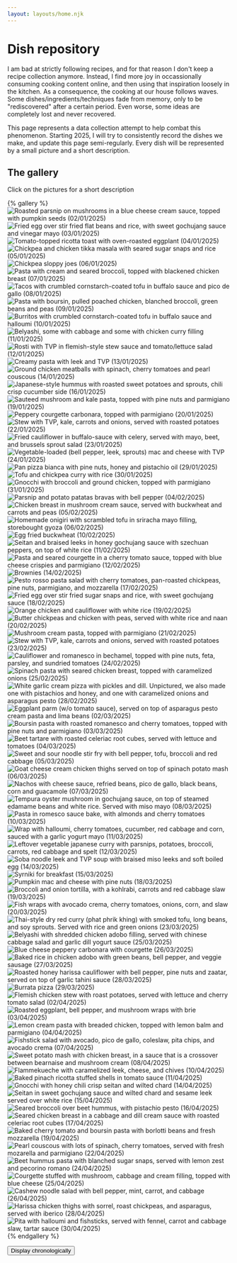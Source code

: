 ```yaml
---
layout: layouts/home.njk
---
```


# Dish repository

I am bad at strictly following recipes, and for that reason I don't keep a recipe collection anymore.
Instead, I find more joy in occassionally consuming cooking content online, and then using that inspiration loosely in the kitchen.
As a consequence, the cooking at our house follows waves.
Some dishes/ingredients/techniques fade from memory, only to be "rediscovered" after a certain period.
Even worse, some ideas are completely lost and never recovered.

This page represents a data collection attempt to help combat this phenomenon.
Starting 2025, I will try to consistently record the dishes we make, and update this page semi-regularly.
Every dish will be represented by a small picture and a short description.

## The gallery

Click on the pictures for a short description

{% gallery %}
![Roasted parsnip on mushrooms in a blue cheese cream sauce, topped with pumpkin seeds (02/01/2025)](./1.webp)
![Fried egg over stir fried flat beans and rice, with sweet gochujang sauce and vinegar mayo (03/01/2025)](./2.webp)
![Tomato-topped ricotta toast with oven-roasted eggplant (04/01/2025)](./3.webp)
![Chickpea and chicken tikka masala with seared sugar snaps and rice (05/01/2025)](./4.webp)
![Chickpea sloppy joes (06/01/2025)](./5.webp)
![Pasta with cream and seared broccoli, topped with blackened chicken breast (07/01/2025)](./6.webp)
![Tacos with crumbled cornstarch-coated tofu in buffalo sauce and pico de gallo (08/01/2025)](./7.webp)
![Pasta with boursin, pulled poached chicken, blanched broccoli, green beans and peas (09/01/2025)](./8.webp)
![Burritos with crumbled cornstarch-coated tofu in buffalo sauce and halloumi (10/01/2025)](./9.webp)
![Belyashi, some with cabbage and some with chicken curry filling (11/01/2025)](./10.webp)
![Rosti with TVP in flemish-style stew sauce and tomato/lettuce salad (12/01/2025)](./11.webp)
![Creamy pasta with leek and TVP (13/01/2025)](./12.webp)
![Ground chicken meatballs with spinach, cherry tomatoes and pearl couscous (14/01/2025)](./13.webp)
![Japanese-style hummus with roasted sweet potatoes and sprouts, chili crisp cucumber side (16/01/2025)](./14.webp)
![Sauteed mushroom and kale pasta, topped with pine nuts and parmigiano (19/01/2025)](./15.webp)
![Peppery courgette carbonara, topped with parmigiano (20/01/2025)](./16.webp)
![Stew with TVP, kale, carrots and onions, served with roasted potatoes (22/01/2025)](./17.webp)
![Fried cauliflower in buffalo-sauce with celery, served with mayo, beet, and brussels sprout salad (23/01/2025)](./18.webp)
![Vegetable-loaded (bell pepper, leek, sprouts) mac and cheese with TVP (24/01/2025)](./19.webp)
![Pan pizza bianca with pine nuts, honey and pistachio oil (29/01/2025)](./20.webp)
![Tofu and chickpea curry with rice (30/01/2025)](./21.webp)
![Gnocchi with broccoli and ground chicken, topped with parmigiano (31/01/2025)](./22.webp)
![Parsnip and potato patatas bravas with bell pepper (04/02/2025)](./23.webp)
![Chicken breast in mushroom cream sauce, served with buckwheat and carrots and peas (05/02/2025)](./24.webp)
![Homemade onigiri with scrambled tofu in sriracha mayo filling, storebought gyoza (06/02/2025)](./25.webp)
![Egg fried buckwheat (10/02/2025)](./26.webp)
![Seitan and braised leeks in honey gochujang sauce with szechuan peppers, on top of white rice (11/02/2025)](./27.webp)
![Pasta and seared courgette in a cherry tomato sauce, topped with blue cheese crispies and parmigiano (12/02/2025)](./28.webp)
![Brownies (14/02/2025)](./29.webp)
![Pesto rosso pasta salad with cherry tomatoes, pan-roasted chickpeas, pine nuts, parmigiano, and mozzarella (17/02/2025)](./30.webp)
![Fried egg over stir fried sugar snaps and rice, with sweet gochujang sauce (18/02/2025)](./31.webp)
![Orange chicken and cauliflower with white rice (19/02/2025)](./32.webp)
![Butter chickpeas and chicken with peas, served with white rice and naan (20/02/2025)](./33.webp)
![Mushroom cream pasta, topped with parmigiano (21/02/2025)](./34.webp)
![Stew with TVP, kale, carrots and onions, served with roasted potatoes (23/02/2025)](./35.webp)
![Cauliflower and romanesco in bechamel, topped with pine nuts, feta, parsley, and sundried tomatoes (24/02/2025)](./36.webp)
![Spinach pasta with seared chicken breast, topped with caramelized onions (25/02/2025)](./37.webp)
![White garlic cream pizza with pickles and dill. Unpictured, we also made one with pistachios and honey, and one with caramelized onions and asparagus pesto (28/02/2025)](./38.webp)
![Eggplant parm (w/o tomato sauce), served on top of asparagus pesto cream pasta and lima beans (02/03/2025)](./39.webp)
![Boursin pasta with roasted romanesco and cherry tomatoes, topped with pine nuts and parmigiano (03/03/2025)](./40.webp)
![Beet tartare with roasted celeriac root cubes, served with lettuce and tomatoes (04/03/2025)](./41.webp)
![Sweet and sour noodle stir fry with bell pepper, tofu, broccoli and red cabbage (05/03/2025)](./42.webp)
![Goat cheese cream chicken thighs served on top of spinach potato mash (06/03/2025)](./43.webp)
![Nachos with cheese sauce, refried beans, pico de gallo, black beans, corn and guacamole (07/03/2025)](./44.webp)
![Tempura oyster mushroom in gochujang sauce, on top of steamed edamame beans and white rice. Served with miso mayo (08/03/2025)](./45.webp)
![Pasta in romesco sauce bake, with almonds and cherry tomatoes (10/03/2025)](./46.webp)
![Wrap with halloumi, cherry tomatoes, cucumber, red cabbage and corn, sauced with a garlic yogurt mayo (11/03/2025)](./47.webp)
![Leftover vegetable japanese curry with parsnips, potatoes, broccoli, carrots, red cabbage and spelt (12/03/2025)](./48.webp)
![Soba noodle leek and TVP soup with braised miso leeks and soft boiled egg (14/03/2025)](./49.webp)
![Syrniki for breakfast (15/03/2025)](./50.webp)
![Pumpkin mac and cheese with pine nuts (18/03/2025)](./51.webp)
![Broccoli and onion tortilla, with a kohlrabi, carrots and red cabbage slaw (19/03/2025)](./52.webp)
![Fish wraps with avocado crema, cherry tomatoes, onions, corn, and slaw (20/03/2025)](./53.webp)
![Thai-style dry red curry (phat phrik khing) with smoked tofu, long beans, and soy sprouts. Served with rice and green onions (23/03/2025)](./54.webp)
![Belyashi with shredded chicken adobo filling, served with chinese cabbage salad and garlic dill yogurt sauce (25/03/2025)](./55.webp)
![Blue cheese peppery carbonara with courgette (26/03/2025)](./56.webp)
![Baked rice in chicken adobo with green beans, bell pepper, and veggie sausage (27/03/2025)](./57.webp)
![Roasted honey harissa cauliflower with bell pepper, pine nuts and zaatar, served on top of garlic tahini sauce (28/03/2025)](./58.webp)
![Burrata pizza (29/03/2025)](./59.webp)
![Flemish chicken stew with roast potatoes, served with lettuce and cherry tomato salad (02/04/2025)](./60.webp)
![Roasted eggplant, bell pepper, and mushroom wraps with brie (03/04/2025)](./61.webp)
![Lemon cream pasta with breaded chicken, topped with lemon balm and parmigiano (04/04/2025)](./62.webp)
![Fishstick salad with avocado, pico de gallo, coleslaw, pita chips, and avocado crema (07/04/2025)](./63.webp)
![Sweet potato mash with chicken breast, in a sauce that is a crossover between bearnaise and mushroom cream (08/04/2025)](./64.webp)
![Flammekueche with caramelized leek, cheese, and chives (10/04/2025)](./65.webp)
![Baked pinach ricotta stuffed shells in tomato sauce (11/04/2025)](./66.webp)
![Gnocchi with honey chili crisp seitan and wilted chard (14/04/2025)](./67.webp)
![Seitan in sweet gochujang sauce and wilted chard and sesame leek served over white rice (15/04/2025)](./68.webp)
![Seared broccoli over beet hummus, with pistachio pesto (16/04/2025)](./69.webp)
![Seared chicken breast in a cabbage and dill cream sauce with roasted celeriac root cubes (17/04/2025)](./70.webp)
![Baked cherry tomato and boursin pasta with borlotti beans and fresh mozzarella (19/04/2025)](./71.webp)
![Pearl couscous with lots of spinach, cherry tomatoes, served with fresh mozarella and parmigiano (22/04/2025)](./72.webp)
![Beet hummus pasta with blanched sugar snaps, served with lemon zest and pecorino romano (24/04/2025)](./73.webp)
![Courgette stuffed with mushroom, cabbage and cream filling, topped with blue cheese (25/04/2025)](./74.webp)
![Cashew noodle salad with bell pepper, mint, carrot, and cabbage (26/04/2025)](./75.webp)
![Harissa chicken thighs with sorrel, roast chickpeas, and asparagus, served with iberico (28/04/2025)](./76.webp)
![Pita with halloumi and fishsticks, served with fennel, carrot and cabbage slaw, tartar sauce (30/04/2025)](./77.webp)
{% endgallery %}

<button id="revertButton">Display chronologically</button>

<script>
    document.addEventListener("DOMContentLoaded", () => {
        const figureElement = document.querySelector("figure");
        const revertButton = document.getElementById("revertButton");
        const links = Array.from(figureElement.querySelectorAll("a"));
        const figcaption = figureElement.querySelector("figcaption");
        
        let originalOrder = [...links]; // Keep a reference to the original order

        // Shuffle function using Fisher-Yates algorithm
        function shuffleArray(array) {
            for (let i = array.length - 1; i > 0; i--) {
                const j = Math.floor(Math.random() * (i + 1));
                [array[i], array[j]] = [array[j], array[i]]; // Swap
            }
        }

        // Function to clear and append links while preserving event listeners
        function appendLinks(links) {
            figureElement.innerHTML = ""; // Clear figure content
            links.forEach((link, index) => {
                figureElement.appendChild(link); // Append each link
                if (index < links.length - 1) {
                    figureElement.appendChild(document.createTextNode(" ")); // Add space between links
                }
            });
            if (figcaption) figureElement.appendChild(figcaption); // Add figcaption back
        }

        // Shuffle the <a> elements on page load
        shuffleArray(links);
        appendLinks(links);

        // Revert to the original order when the button is clicked
        revertButton.addEventListener("click", () => {
            appendLinks(originalOrder); // Restore the original order of links
        });
    });
</script>